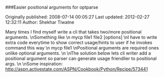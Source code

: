 ###Easier positional arguments for optparse

Originally published: 2008-07-14 00:05:27
Last updated: 2012-02-27 12:32:11
Author: Shekhar Tiwatne

Many times I find myself write a cli that takes two/more positional arguments.\nSomething like\n  mycp file1 file2 [options]\nI have to write extra code everytime to show correct usage/hints to user if he invokes command this way\n mycp file1\nPositional arguments are required ones unlike optional arguments.\n\nThe solution below lets cli writer add a positional argument so parser can generate usage friendlier to positional args.\n\nSome inspiration: http://aspn.activestate.com/ASPN/Cookbook/Python/Recipe/573441